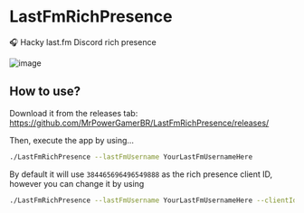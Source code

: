 # LastFmRichPresence

🎧 Hacky last.fm Discord rich presence

![image](https://user-images.githubusercontent.com/9496359/159943598-8fd9a8b7-e137-4397-94e8-f51eb51d8c2d.png)

## How to use?

Download it from the releases tab: https://github.com/MrPowerGamerBR/LastFmRichPresence/releases/

Then, execute the app by using...

```bash
./LastFmRichPresence --lastFmUsername YourLastFmUsernameHere
```

By default it will use `384465696496549888` as the rich presence client ID, however you can change it by using

```bash
./LastFmRichPresence --lastFmUsername YourLastFmUsernameHere --clientId YourClientIdHere
```
